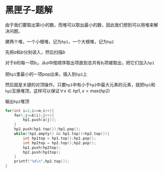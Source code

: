 # 黑匣子-题解

由于我们要取出第i小的数，而堆可以取出最小的数，因此我们想到可以用堆来解决问题。

建两个堆，一个小根堆，记为`hp1`，一个大根堆，记为`hp2`

先把$a$和$b$分别读入，然后扫描$b$

对于$b$的每一项$b_i$，从$a$中按顺序取出项直到总共有$b_i$项被取出，把它们加入`hp1`

把`hp1`里最小的一项pop出来，插入到`hp2`上

然后就是关键的对顶操作。只要`hp1`中有小于`hp2`中最大元素的元素，就把`hp1`和`hp2`互换堆顶，这样可以保证$\forall x \in hp1, x > max(hp2)$

输出`hp2`堆顶

```c++
for(int i=1;i<=m;i++){
    for(;j<=b[i];j++){
        hp1.push(a[j]);
    }
    hp2.push(hp1.top());hp1.pop();
    while(!hp1.empty() && hp1.top()<hp2.top()){
        int hp1top = hp1.top();hp1.pop();
        int hp2top = hp2.top();hp2.pop();
        hp1.push(hp2top);
        hp2.push(hp1top);
    }
    printf("%d\n",hp2.top());
}
```